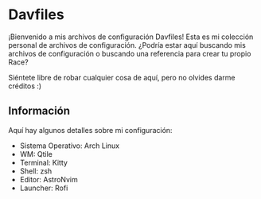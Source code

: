 # Davfiles

¡Bienvenido a mis archivos de configuración Davfiles!
Esta es mi colección personal de archivos de configuración.
¿Podría estar aquí buscando mis archivos de configuración o buscando una referencia para crear tu propio Race?

Siéntete libre de robar cualquier cosa de aquí, pero no olvides darme créditos :)


## Información
Aquí hay algunos detalles sobre mi configuración:

- Sistema Operativo: Arch Linux
- WM: Qtile
- Terminal: Kitty
- Shell: zsh
- Editor: AstroNvim
- Launcher: Rofi
